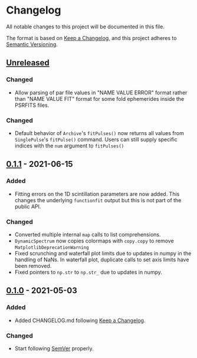 # Changelog

All notable changes to this project will be documented in this file.

The format is based on [Keep a Changelog](https://keepachangelog.com/en/1.0.0/),
and this project adheres to [Semantic Versioning](https://semver.org/spec/v2.0.0.html).

## [Unreleased]

### Changed

- Allow parsing of par file values in "NAME VALUE ERROR" format rather than "NAME VALUE FIT" format for some fold ephemerides inside the PSRFITS files.

### Changed

- Default behavior of `Archive`'s `fitPulses()` now returns all values from `SinglePulse`'s `fitPulse()` command. Users can still supply specific indices with the `num` argument to `fitPulses()`

## [0.1.1] - 2021-06-15

### Added

- Fitting errors on the 1D scintillation parameters are now added. This changes the underlying `functionfit` output but this is not part of the public API.

### Changed

- Converted multiple internal `map` calls to list comprehensions.
- `DynamicSpectrum` now copies colormaps with `copy.copy` to remove `MatplotlibDeprecationWarning`
- Fixed scrunching and waterfall plot limits due to updates in numpy in the handling of NaNs. In waterfall plot, duplicate calls to set axis limits have been removed.
- Fixed pointers to `np.str` to `np.str_` due to updates in numpy.

## [0.1.0] - 2021-05-03

### Added

- Added CHANGELOG.md following [Keep a Changelog](https://keepachangelog.com/en/1.0.0/).

### Changed

- Start following [SemVer](https://semver.org) properly.



[unreleased]: https://github.com/mtlam/pypulse/compare/v0.1.1...HEAD
[0.1.1]: https://github.com/mtlam/pypulse/compare/v0.1.0...v0.1.1
[0.1.0]: https://github.com/mtlam/pypulse/compare/v0.0.1...v0.1.0
[0.0.1]: https://github.com/mtlam/pypulse/releases/tag/v0.0.1
